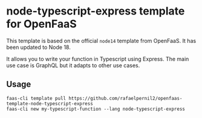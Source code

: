 # node-typescript-express template for OpenFaaS

This template is based on the official `node14` template from OpenFaaS. It has been updated to Node 18.

It allows you to write your function in Typescript using Express. The main use case is GraphQL but it adapts to other use cases.

## Usage

```shell
faas-cli template pull https://github.com/rafaelpernil2/openfaas-template-node-typescript-express
faas-cli new my-typescript-function --lang node-typescript-express